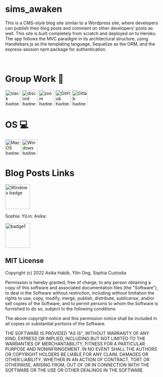 # sims_awaken

This is a CMS-style blog site similar to a Wordpress site, where developers can publish their blog posts and comment on other developers’ posts as well. This site is built completely from scratch and deployed on to Heroku. The app follows the MVC paradigm in its architectural structure, using Handlebars.js as the templating language, Sequelize as the ORM, and the express-session npm package for authentication.

<br>

# Group Work 🤝 

<img width="50" alt ="slack badge" src ="https://img.shields.io/badge/Slack-4A154B?style=for-the-badge&logo=slack&logoColor=white">
<img width="50" alt ="discord badge" src ="https://img.shields.io/badge/Discord-7289DA?style=for-the-badge&logo=discord&logoColor=white">
<img width="50" alt ="zoom badge" src ="https://img.shields.io/badge/Zoom-2D8CFF?style=for-the-badge&logo=zoom&logoColor=white">
<img width="50" alt ="GitHub badge" src ="https://img.shields.io/badge/GitHub-100000?style=for-the-badge&logo=github&logoColor=white">
<img width="50" alt ="Gitlab badge" src ="https://img.shields.io/badge/GitLab-330F63?style=for-the-badge&logo=gitlab&logoColor=white">

<br>

# OS 💻

<img width="50" alt ="MacOS badge" src ="https://img.shields.io/badge/mac%20os-000000?style=for-the-badge&logo=apple&logoColor=white">
<img width="50" alt ="Windows badge" src ="https://img.shields.io/badge/Windows-0078D6?style=for-the-badge&logo=windows&logoColor=white">


# Blog Posts Links
 
 <img width="80" alt ="Windows badge" src ="https://img.shields.io/badge/Medium-12100E?style=for-the-badge&logo=medium&logoColor=white">

Sophia:
YiLin:
Asika:






<img width="80" alt="badge1" src="https://img.shields.io/badge/License-MIT-lightgrey">
<h2>MIT License </h2>

Copyright (c) 2022 Asika Habib, Yilin Ong, Sophia Custodia

Permission is hereby granted, free of charge, to any person obtaining a copy
of this software and associated documentation files (the "Software"), to deal
in the Software without restriction, including without limitation the rights
to use, copy, modify, merge, publish, distribute, sublicense, and/or sell
copies of the Software, and to permit persons to whom the Software is
furnished to do so, subject to the following conditions:

The above copyright notice and this permission notice shall be included in all
copies or substantial portions of the Software.

THE SOFTWARE IS PROVIDED "AS IS", WITHOUT WARRANTY OF ANY KIND, EXPRESS OR
IMPLIED, INCLUDING BUT NOT LIMITED TO THE WARRANTIES OF MERCHANTABILITY,
FITNESS FOR A PARTICULAR PURPOSE AND NONINFRINGEMENT. IN NO EVENT SHALL THE
AUTHORS OR COPYRIGHT HOLDERS BE LIABLE FOR ANY CLAIM, DAMAGES OR OTHER
LIABILITY, WHETHER IN AN ACTION OF CONTRACT, TORT OR OTHERWISE, ARISING FROM,
OUT OF OR IN CONNECTION WITH THE SOFTWARE OR THE USE OR OTHER DEALINGS IN THE
SOFTWARE.
